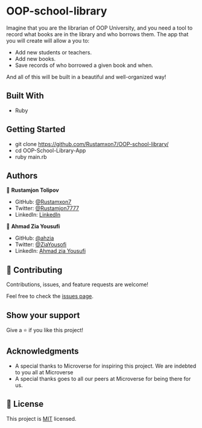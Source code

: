 # OOP-school-library

Imagine that you are the librarian of OOP University, and you need a tool to record what books are in the library and who borrows them. The app that you will create will allow a you to:

- Add new students or teachers.
- Add new books.
- Save records of who borrowed a given book and when.

And all of this will be built in a beautiful and well-organized way!

## Built With

- Ruby

## Getting Started

- git clone https://github.com/Rustamxon7/OOP-school-library/
- cd OOP-School-Library-App
- ruby main.rb

## Authors

👤 **Rustamjon Tolipov**

- GitHub: [@Rustamxon7](https://github.com/Rustamxon7)
- Twitter: [@Rustamjon7777](https://twitter.com/Rustamjon7777)
- LinkedIn: [LinkedIn](https://www.linkedin.com/in/rustamjon-tolipov/)

👤 **Ahmad Zia Yousufi**

- GitHub: [@ahzia](https://github.com/ahzia)
- Twitter: [@ZiaYousofi](https://twitter.com/ZiaYousofi)
- LinkedIn: [Ahmad zia Yousufi](https://https://www.linkedin.com/in/ah-ziayosfi)

## 🤝 Contributing

Contributions, issues, and feature requests are welcome!

Feel free to check the [issues page](?).

## Show your support

Give a ⭐️ if you like this project!

## Acknowledgments

- A special thanks to Microverse for inspiring this project. We are indebted to you all at Microverse
- A special thanks goes to all our peers at Microverse for being there for us.

## 📝 License

This project is [MIT](./LICENSE) licensed.
